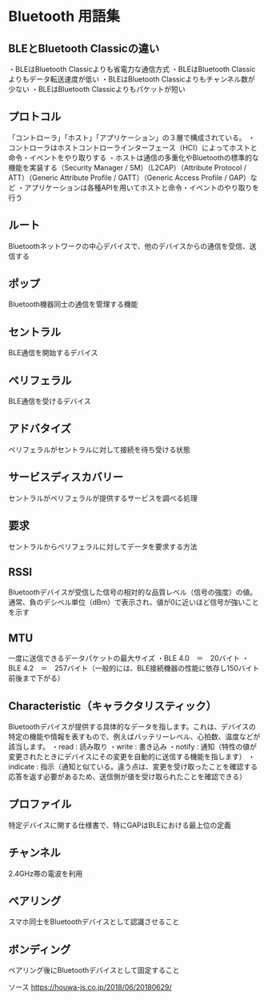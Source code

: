 # Bluetooth 用語集


## BLEとBluetooth Classicの違い
・BLEはBluetooth Classicよりも省電力な通信方式
・BLEはBluetooth Classicよりもデータ転送速度が低い
・BLEはBluetooth Classicよりもチャンネル数が少ない
・BLEはBluetooth Classicよりもパケットが短い

## プロトコル
「コントローラ」「ホスト」「アプリケーション」の３層で構成されている。
・コントローラはホストコントローラインターフェース（HCI）によってホストと命令・イベントをやり取りする
・ホストは通信の多重化やBluetoothの標準的な機能を実装する（Security Manager / SM）（L2CAP）（Attribute Protocol / ATT）（Generic Attribute Profile / GATT）（Generic Access Profile / GAP）など
・アプリケーションは各種APIを用いてホストと命令・イベントのやり取りを行う

## ルート
Bluetoothネットワークの中心デバイスで、他のデバイスからの通信を受信、送信する

## ポップ
Bluetooth機器同士の通信を管理する機能

## セントラル
BLE通信を開始するデバイス

## ペリフェラル
BLE通信を受けるデバイス

## アドバタイズ
ペリフェラルがセントラルに対して接続を待ち受ける状態

## サービスディスカバリー
セントラルがペリフェラルが提供するサービスを調べる処理

## 要求
セントラルからペリフェラルに対してデータを要求する方法

## RSSI
Bluetoothデバイスが受信した信号の相対的な品質レベル（信号の強度）の値。通常、負のデシベル単位（dBm）で表示され、値が0に近いほど信号が強いことを示す

## MTU
一度に送信できるデータパケットの最大サイズ
・BLE 4.0　＝　20バイト
・BLE 4.2　＝　257バイト（一般的には、BLE接続機器の性能に依存し150バイト前後まで下がる）

## Characteristic（キャラクタリスティック）
Bluetoothデバイスが提供する具体的なデータを指します。これは、デバイスの特定の機能や情報を表すもので、例えばバッテリーレベル、心拍数、温度などが該当します。
・read : 読み取り
・write : 書き込み
・notify : 通知（特性の値が変更されたときにデバイスにその変更を自動的に送信する機能を指します）
・indicate : 指示（通知と似ている。違う点は、変更を受け取ったことを確認する応答を返す必要があるため、送信側が値を受け取られたことを確認できる）

## プロファイル
特定デバイスに関する仕様書で、特にGAPはBLEにおける最上位の定義

## チャンネル
2.4GHz帯の電波を利用

## ペアリング
スマホ同士をBluetoothデバイスとして認識させること

## ボンディング
ペアリング後にBluetoothデバイスとして固定すること


ソース
https://houwa-js.co.jp/2018/06/20180629/
